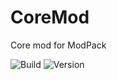 # CoreMod
Core mod for ModPack

![Build](https://github.com/PERSON-IMPACT/CoreMod/workflows/Build/badge.svg?branch=Release) ![Version](https://img.shields.io/badge/version-0.0.1-green) 

